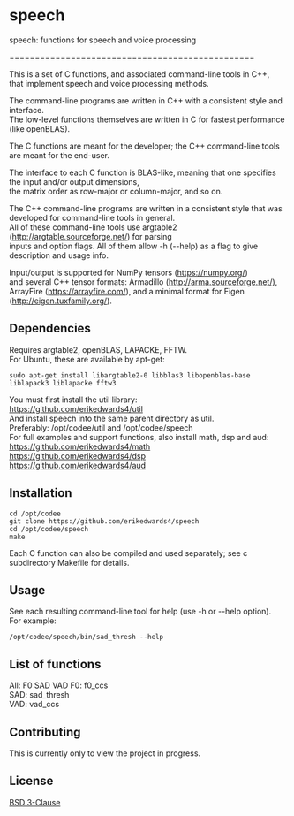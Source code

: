 # speech

speech: functions for speech and voice processing  

================================================

This is a set of C functions, and associated command-line tools in C++,  
that implement speech and voice processing methods.  

The command-line programs are written in C++ with a consistent style and interface.  
The low-level functions themselves are written in C for fastest performance (like openBLAS).  

The C functions are meant for the developer; the C++ command-line tools are meant for the end-user.  

The interface to each C function is BLAS-like, meaning that one specifies the input and/or output dimensions,  
the matrix order as row-major or column-major, and so on.  

The C++ command-line programs are written in a consistent style that was developed for command-line tools in general.  
All of these command-line tools use argtable2 (http://argtable.sourceforge.net/) for parsing  
inputs and option flags. All of them allow -h (--help) as a flag to give description and usage info.  

Input/output is supported for NumPy tensors (https://numpy.org/)  
and several C++ tensor formats: Armadillo (http://arma.sourceforge.net/),  
ArrayFire (https://arrayfire.com/), and a minimal format for Eigen (http://eigen.tuxfamily.org/).  


## Dependencies
Requires argtable2, openBLAS, LAPACKE, FFTW.  
For Ubuntu, these are available by apt-get:  
```
sudo apt-get install libargtable2-0 libblas3 libopenblas-base liblapack3 liblapacke fftw3  
```

You must first install the util library:  
https://github.com/erikedwards4/util  
And install speech into the same parent directory as util.  
Preferably: /opt/codee/util and /opt/codee/speech  
For full examples and support functions, also install math, dsp and aud:  
https://github.com/erikedwards4/math  
https://github.com/erikedwards4/dsp  
https://github.com/erikedwards4/aud  



## Installation
```
cd /opt/codee  
git clone https://github.com/erikedwards4/speech  
cd /opt/codee/speech  
make  
```

Each C function can also be compiled and used separately; see c subdirectory Makefile for details.  


## Usage
See each resulting command-line tool for help (use -h or --help option).  
For example:  
```
/opt/codee/speech/bin/sad_thresh --help  
```


## List of functions
All: F0 SAD VAD
F0: f0_ccs  
SAD: sad_thresh  
VAD: vad_ccs  


## Contributing
This is currently only to view the project in progress.


## License
[BSD 3-Clause](https://choosealicense.com/licenses/bsd-3-clause/)
